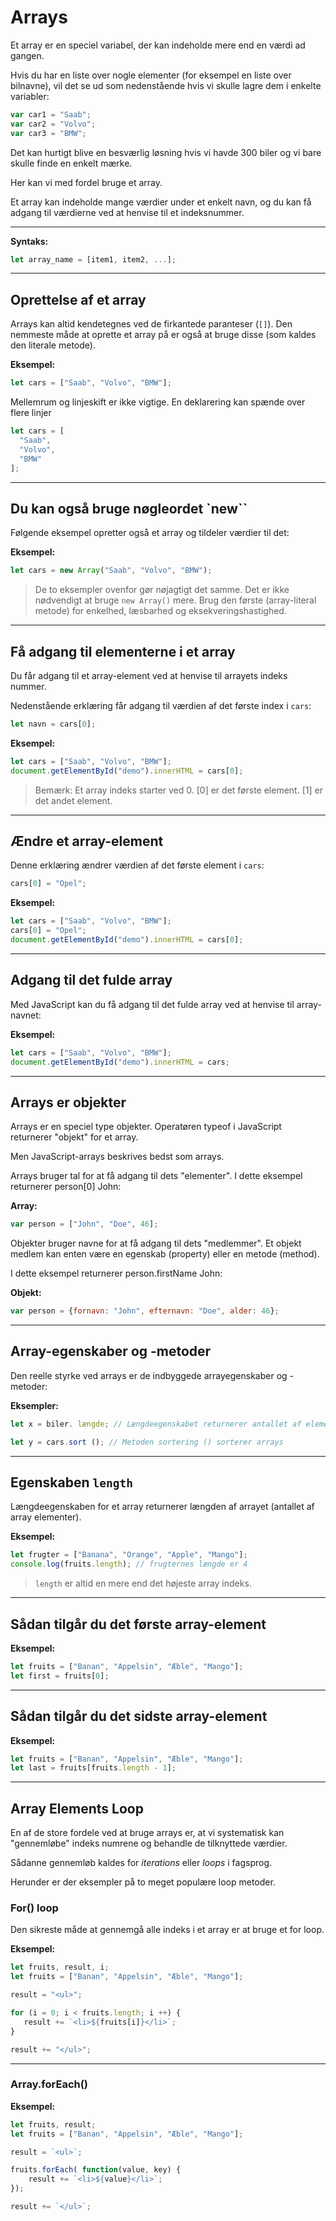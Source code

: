 # Arrays

Et array er en speciel variabel, der kan indeholde mere end en værdi ad gangen.

Hvis du har en liste over nogle elementer (for eksempel en liste over bilnavne), vil det se ud som nedenstående hvis vi skulle lagre dem i enkelte variabler:
```js
var car1 = "Saab";
var car2 = "Volvo";
var car3 = "BMW";
```
Det kan hurtigt blive en besværlig løsning hvis vi havde 300 biler og vi bare skulle finde en enkelt mærke.

Her kan vi med fordel bruge et array.

Et array kan indeholde mange værdier under et enkelt navn, og du kan få adgang til værdierne ved at henvise til et indeksnummer.
___
**Syntaks:**
```js
let array_name = [item1, item2, ...];
```
___
## Oprettelse af et array

Arrays kan altid kendetegnes ved de firkantede paranteser (`[]`).
Den nemmeste måde at oprette et array på er også at bruge disse (som kaldes den literale metode).

**Eksempel:**
```js
let cars = ["Saab", "Volvo", "BMW"];
```
Mellemrum og linjeskift er ikke vigtige. En deklarering kan spænde over flere linjer
```js
let cars = [
  "Saab",
  "Volvo",
  "BMW"
];
```
___
## Du kan også bruge nøgleordet `new``

Følgende eksempel opretter også et array og tildeler værdier til det:

**Eksempel:**
```js
let cars = new Array("Saab", "Volvo", "BMW");
```
> De to eksempler ovenfor gør nøjagtigt det samme. Det er ikke nødvendigt at bruge `new Array()` mere.
Brug den første (array-literal metode) for enkelhed, læsbarhed og eksekveringshastighed.
___
## Få adgang til elementerne i et array

Du får adgang til et array-element ved at henvise til arrayets indeks nummer.

Nedenstående erklæring får adgang til værdien af det første index i `cars`:
```js
let navn = cars[0];
```
**Eksempel:**
```js
let cars = ["Saab", "Volvo", "BMW"];
document.getElementById("demo").innerHTML = cars[0];
``` 
> Bemærk: Et array indeks starter ved 0.
> [0] er det første element. [1] er det andet element.
___
## Ændre et array-element

Denne erklæring ændrer værdien af det første element i `cars`:
```js
cars[0] = "Opel";
```
**Eksempel:**
```js
let cars = ["Saab", "Volvo", "BMW"];
cars[0] = "Opel";
document.getElementById("demo").innerHTML = cars[0];
```
___
## Adgang til det fulde array

Med JavaScript kan du få adgang til det fulde array ved at henvise til array-navnet:

**Eksempel:**
```js
let cars = ["Saab", "Volvo", "BMW"];
document.getElementById("demo").innerHTML = cars;
```
___
## Arrays er objekter

Arrays er en speciel type objekter. Operatøren typeof i JavaScript returnerer "objekt" for et array.

Men JavaScript-arrays beskrives bedst som arrays.

Arrays bruger tal for at få adgang til dets "elementer". I dette eksempel returnerer person[0] John:

**Array:**
```js
var person = ["John", "Doe", 46];
```

Objekter bruger navne for at få adgang til dets "medlemmer". Et objekt medlem kan enten være en egenskab (property) eller en metode (method).

I dette eksempel returnerer person.firstName John:

**Objekt:**
```js
var person = {fornavn: "John", efternavn: "Doe", alder: 46};
```
___
## Array-egenskaber og -metoder

Den reelle styrke ved arrays er de indbyggede arrayegenskaber og -metoder:

**Eksempler:**
```js
let x = biler. længde; // Længdeegenskabet returnerer antallet af elementer

let y = cars.sort (); // Metoden sortering () sorterer arrays
```
___
## Egenskaben `length`

Længdeegenskaben for et array returnerer længden af arrayet (antallet af array elementer).

**Eksempel:**
```js
let frugter = ["Banana", "Orange", "Apple", "Mango"];
console.log(fruits.length); // frugternes længde er 4
```
> `length` er altid en mere end det højeste array indeks.
___
## Sådan tilgår du det første array-element

**Eksempel:**
```js
let fruits = ["Banan", "Appelsin", "Æble", "Mango"];
let first = fruits[0];
```
___
## Sådan tilgår du det sidste array-element

**Eksempel:**
```js
let fruits = ["Banan", "Appelsin", "Æble", "Mango"];
let last = fruits[fruits.length - 1];
```
___
## Array Elements Loop

En af de store fordele ved at bruge arrays er, at vi systematisk kan "gennemløbe" indeks numrene og behandle de tilknyttede værdier. 

Sådanne gennemløb kaldes for *iterations* eller *loops* i fagsprog.

Herunder er der eksempler på to meget populære loop metoder.
 
### For() loop

Den sikreste måde at gennemgå alle indeks i et array er at bruge et for loop.

**Eksempel:**
```js
let fruits, result, i;
let fruits = ["Banan", "Appelsin", "Æble", "Mango"];

result = "<ul>";

for (i = 0; i < fruits.length; i ++) {
   result += `<li>${fruits[i]}</li>`;
}

result += "</ul>";
```
___
### Array.forEach()

**Eksempel:**
```js
let fruits, result;
let fruits = ["Banan", "Appelsin", "Æble", "Mango"];

result = `<ul>`;

fruits.forEach( function(value, key) {
    result += `<li>${value}</li>`;
});

result += `</ul>`;
```
